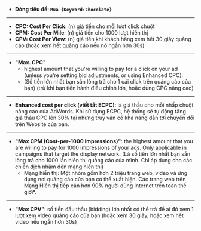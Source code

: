 * **Dòng tiêu đề: ```Mua {KeyWord:Chocolate}```**
---

* **CPC: Cost Per Click**: (n) giá tiền cho mỗi lượt click chuột
* **CPM: Cost Per Mile**: (n) giá tiền cho 1000 lượt hiển thị 
* **CPV: Cost Per View**: (n) giá tiền khi khách hàng xem hết 30 giây quảng cáo (hoặc xem hết quảng cáo nếu nó ngắn hơn 30s)
---

* **"Max. CPC"**
  * highest amount that you're willing to pay for a click on your ad (unless you're setting bid adjustments, or using Enhanced CPC).
  * (Số tiền lớn nhất bạn sẵn lòng trả cho 1 cái click trên quảng cáo của bạn) (trừ khi bạn tiến hành điều chỉnh lớn, hoặc dùng CPC nâng cao)
---

* **Enhanced cost per click (viết tắt ECPC)**: là giá thầu cho mỗi nhấp chuột nâng cao của AdWords. Khi sử dụng ECPC, hệ thống sẽ tự động tăng giá thầu CPC lên 30% tại những truy vấn có khả năng dẫn tới chuyển đổi trên Website của bạn.
---

* **"Max CPM (Cost-per-1000 impressions)"**: the highest amount that you are willing to pay for 1000 impressions of your ads. Only applicable in campaigns that target the display network. (Là số tiền lớn nhất bạn sẵn lòng trả cho 1000 lần hiển thị quảng cáo của mình. Chỉ áp dụng cho các chiến dịch nhắm đến mạng hiển thị)
  * Mạng hiển thị: Một nhóm gồm hơn 2 triệu trang web, video và ứng dụng nơi quảng cáo của bạn có thể xuất hiện. Các trang web trên Mạng Hiển thị tiếp cận hơn 90% người dùng Internet trên toàn thế giới*. 
---

* **"Max CPV"**: số tiền đấu thầu (bidding) lớn nhất có thể trả để ai đó xem 1 lượt xem video quảng cáo của bạn (hoặc xem 30 giây, hoặc xem hết video nếu ngắn hơn 30s)